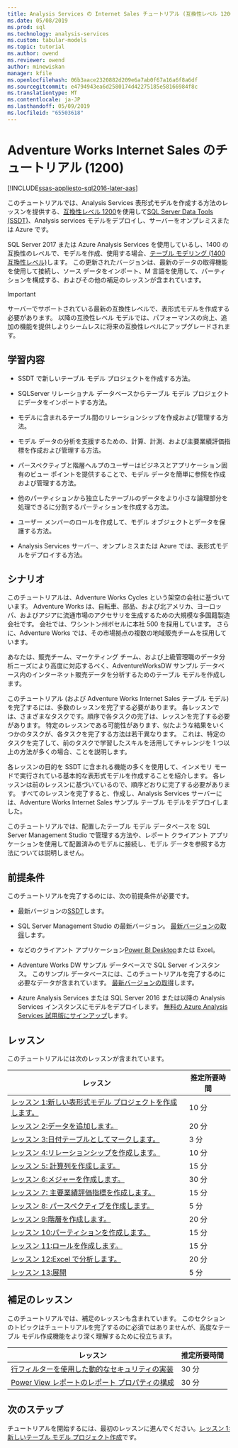 ```yaml
---
title: Analysis Services の Internet Sales チュートリアル (互換性レベル 1200) |Microsoft Docs
ms.date: 05/08/2019
ms.prod: sql
ms.technology: analysis-services
ms.custom: tabular-models
ms.topic: tutorial
ms.author: owend
ms.reviewer: owend
author: minewiskan
manager: kfile
ms.openlocfilehash: 06b3aace2320882d209e6a7ab0f67a16a6f8a6df
ms.sourcegitcommit: e4794943ea6d2580174d42275185e58166984f8c
ms.translationtype: MT
ms.contentlocale: ja-JP
ms.lasthandoff: 05/09/2019
ms.locfileid: "65503618"
---
```

# <a name="adventure-works-internet-sales-tutorial-1200"></a>Adventure Works Internet Sales のチュートリアル (1200)
[!INCLUDE[ssas-appliesto-sql2016-later-aas](../../includes/ssas-appliesto-sql2016-later-aas.md)]

このチュートリアルでは、Analysis Services 表形式モデルを作成する方法のレッスンを提供する、[互換性レベル 1200](../tabular-models/compatibility-level-for-tabular-models-in-analysis-services.md)を使用して[SQL Server Data Tools (SSDT)](https://docs.microsoft.com/sql/ssdt/download-sql-server-data-tools-ssdt)、Analysis services モデルをデプロイし、サーバーをオンプレミスまたは Azure です。  
 
SQL Server 2017 または Azure Analysis Services を使用しているし、1400 の互換性のレベルで、モデルを作成、使用する場合、[テーブル モデリング (1400 互換性レベル)](../tutorial-tabular-1400/as-adventure-works-tutorial.md)します。 この更新されたバージョンは、最新のデータの取得機能を使用して接続し、ソース データをインポート、M 言語を使用して、パーティションを構成する、およびその他の補足のレッスンが含まれています。

> [!IMPORTANT]
> サーバーでサポートされている最新の互換性レベルで、表形式モデルを作成する必要があります。 以降の互換性レベル モデルでは、パフォーマンスの向上、追加の機能を提供しよりシームレスに将来の互換性レベルにアップグレードされます。
 
  
## <a name="what-you-learn"></a>学習内容   
  
-   SSDT で新しいテーブル モデル プロジェクトを作成する方法。
  
-   SQLServer リレーショナル データベースからテーブル モデル プロジェクトにデータをインポートする方法。  
  
-   モデルに含まれるテーブル間のリレーションシップを作成および管理する方法。  
  
-   モデル データの分析を支援するための、計算、計測、および主要業績評価指標を作成および管理する方法。  
  
-   パースペクティブと階層ヘルプのユーザーはビジネスとアプリケーション固有のビュー ポイントを提供することで、モデル データを簡単に参照を作成および管理する方法。  
  
-   他のパーティションから独立したテーブルのデータをより小さな論理部分を処理できるに分割するパーティションを作成する方法。  
  
-   ユーザー メンバーのロールを作成して、モデル オブジェクトとデータを保護する方法。  
  
-   Analysis Services サーバー、オンプレミスまたは Azure では、表形式モデルをデプロイする方法。  
  
## <a name="scenario"></a>シナリオ  
このチュートリアルは、Adventure Works Cycles という架空の会社に基づいています。 Adventure Works は、自転車、部品、および北アメリカ、ヨーロッパ、およびアジアに流通市場のアクセサリを生成するための大規模な多国籍製造会社です。 会社では、ワシントン州ボセルに本社 500 を採用しています。 さらに、Adventure Works では、その市場拠点の複数の地域販売チームを採用しています。  
  
あなたは、販売チーム、マーケティング チーム、および上級管理職のデータ分析ニーズにより高度に対応するべく、AdventureWorksDW サンプル データベース内のインターネット販売データを分析するためのテーブル モデルを作成します。  
  
このチュートリアル (および Adventure Works Internet Sales テーブル モデル) を完了するには、多数のレッスンを完了する必要があります。 各レッスンでは、さまざまなタスクです。順序で各タスクの完了は、レッスンを完了する必要があります。 特定のレッスンである可能性があります、似たような結果をいくつかのタスクが、各タスクを完了する方法は若干異なります。 これは、特定のタスクを完了して、前のタスクで学習したスキルを活用してチャレンジを 1 つ以上の方法が多くの場合、ことを説明します。  
  
各レッスンの目的を SSDT に含まれる機能の多くを使用して、インメモリ モードで実行されている基本的な表形式モデルを作成することを紹介します。 各レッスンは前のレッスンに基づいているので、順序どおりに完了する必要があります。 すべてのレッスンを完了すると、作成し、Analysis Services サーバーには、Adventure Works Internet Sales サンプル テーブル モデルをデプロイしました。  
  
このチュートリアルでは、配置したテーブル モデル データベースを SQL Server Management Studio で管理する方法や、レポート クライアント アプリケーションを使用して配置済みのモデルに接続し、モデル データを参照する方法については説明しません。  
  
## <a name="prerequisites"></a>前提条件  
このチュートリアルを完了するのには、次の前提条件が必要です。  
  
-   最新バージョンの[SSDT](../../ssdt/download-sql-server-data-tools-ssdt.md)します。

-   SQL Server Management Studio の最新バージョン。 [最新バージョンの取得](../../ssms/download-sql-server-management-studio-ssms.md)します。 
  
-   などのクライアント アプリケーション[Power BI Desktop](https://powerbi.microsoft.com/desktop/)または Excel。    
  
-   Adventure Works DW サンプル データベースで SQL Server インスタンス。 このサンプル データベースには、このチュートリアルを完了するのに必要なデータが含まれています。 [最新バージョンの取得](https://github.com/Microsoft/sql-server-samples/releases/tag/adventureworks)します。  
  

-   Azure Analysis Services または SQL Server 2016 または以降の Analysis Services インスタンスにモデルをデプロイします。 [無料の Azure Analysis Services 試用版にサインアップ](https://azure.microsoft.com/services/analysis-services/)します。
  
## <a name="lessons"></a>レッスン  
このチュートリアルには次のレッスンが含まれています。  
  
|レッスン|推定所要時間|  
|----------|------------------------------|  
|[レッスン 1:新しい表形式モデル プロジェクトを作成します。](lesson-1-create-a-new-tabular-model-project.md)|10 分|  
|[レッスン 2:データを追加します。](lesson-2-add-data.md)|20 分|  
|[レッスン 3:日付テーブルとしてマークします。](lesson-3-mark-as-date-table.md)|3 分|  
|[レッスン 4:リレーションシップを作成します。](lesson-4-create-relationships.md)|10 分|  
|[レッスン 5: 計算列を作成します。](lesson-5-create-calculated-columns.md)|15 分|
|[レッスン 6:メジャーを作成します。](lesson-6-create-measures.md)|30 分|  
|[レッスン 7: 主要業績評価指標を作成します。](lesson-7-create-key-performance-indicators.md)|15 分|  
|[レッスン 8: パースペクティブを作成します。](lesson-8-create-perspectives.md)|5 分|  
|[レッスン 9:階層を作成します。](lesson-9-create-hierarchies.md)|20 分|  
|[レッスン 10:パーティションを作成します。](lesson-10-create-partitions.md)|15 分|  
|[レッスン 11:ロールを作成します。](lesson-11-create-roles.md)|15 分|  
|[レッスン 12:Excel で分析します。](lesson-12-analyze-in-excel.md)|20 分| 
|[レッスン 13:展開](lesson-13-deploy.md)|5 分|  
  
## <a name="supplemental-lessons"></a>補足のレッスン  
このチュートリアルでは、補足のレッスンも含まれています。 このセクションのトピックはチュートリアルを完了するのに必須ではありませんが、高度なテーブル モデル作成機能をより深く理解するために役立ちます。  
  
|レッスン|推定所要時間|  
|----------|------------------------------|  
|[行フィルターを使用した動的なセキュリティの実装](supplemental-lesson-implement-dynamic-security-by-using-row-filters.md)|30 分|  
|[Power View レポートのレポート プロパティの構成](supplemental-lesson-configure-reporting-properties-for-power-view-reports.md)|30 分| 

  
## <a name="next-steps"></a>次のステップ  
チュートリアルを開始するには、最初のレッスンに進んでください。[レッスン 1:新しいテーブル モデル プロジェクト作成](lesson-1-create-a-new-tabular-model-project.md)です。  
  
  
  

